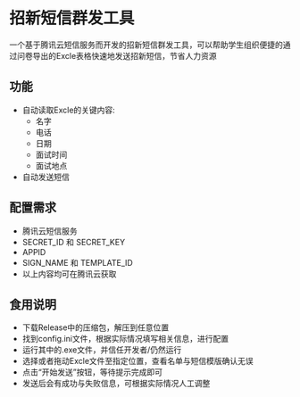 # 招新短信群发工具
一个基于腾讯云短信服务而开发的招新短信群发工具，可以帮助学生组织便捷的通过问卷导出的Excle表格快速地发送招新短信，节省人力资源

## 功能
- 自动读取Excle的关键内容:
    - 名字
    - 电话
    - 日期
    - 面试时间
    - 面试地点
- 自动发送短信

## 配置需求
- 腾讯云短信服务
- SECRET_ID 和 SECRET_KEY
- APPID
- SIGN_NAME 和 TEMPLATE_ID
- 以上内容均可在腾讯云获取

## 食用说明
- 下载Release中的压缩包，解压到任意位置
- 找到config.ini文件，根据实际情况填写相关信息，进行配置
- 运行其中的.exe文件，并信任开发者/仍然运行
- 选择或者拖动Excle文件至指定位置，查看名单与短信模版确认无误
- 点击“开始发送”按钮，等待提示完成即可
- 发送后会有成功与失败信息，可根据实际情况人工调整